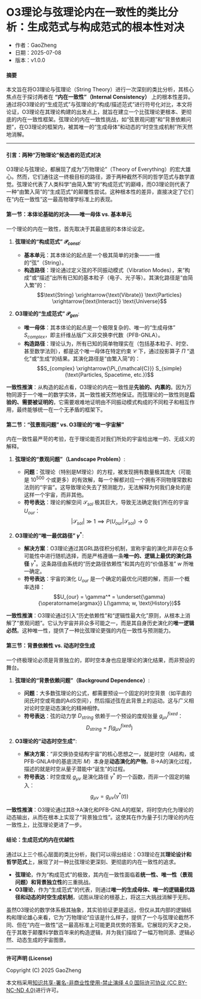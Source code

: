 # **O3理论与弦理论内在一致性的类比分析：生成范式与构成范式的根本性对决**

- 作者：GaoZheng
- 日期：2025-07-08
- 版本：v1.0.0

#### **摘要**

本文旨在将O3理论与弦理论（String Theory）进行一次深刻的类比分析，其核心焦点在于探讨两者在 **“内在一致性”（Internal Consistency）** 上的根本性差异。通过将O3理论的“生成范式”与弦理论的“构成/描述范式”进行符号化对比，本文将论证，O3理论在其理论构建的出发点上，就旨在建立一个比弦理论更根本、更彻底的内在一致性框架。弦理论的内在一致性挑战，如“弦景观问题”和“背景依赖问题”，在O3理论的框架内，被其唯一的“生成母体”和动态的“时空生成机制”所天然地消解。

---

#### **引言：两种“万物理论”候选者的范式对决**

O3理论与弦理论，都展现了成为“万物理论”（Theory of Everything）的宏大雄心。然而，它们通往这一终极目标的路径，源于两种截然不同的哲学范式与数学直觉。弦理论代表了人类科学“由简入繁”的“构成范式”的巅峰，而O3理论则代表了一种“由繁入简”的“生成范式”的颠覆性尝试。这种根本性的差异，直接决定了它们在“内在一致性”这一最高物理学标准上的表现。

#### **第一节：本体论基础的对决——唯一母体 vs. 基本单元**

一个理论的内在一致性，首先取决于其最底层的本体论设定。

1.  **弦理论的“构成范式” $\mathcal{P}_{const}$**:
    * **基本单元**：其本体论的起点是一个极其简单的对象——一维的“弦”（String）。
    * **构造路径**：理论通过定义弦的不同振动模式（Vibration Modes），来“构成”或“描述”出所有已知的基本粒子（电子、光子等）。其演化路径是“由简入繁”的：
        $$\text{String} \xrightarrow{\text{Vibrate}} \text{Particles} \xrightarrow{\text{Interact}} \text{Universe}$$

2.  **O3理论的“生成范式” $\mathcal{P}_{gen}$**:
    * **唯一母体**：其本体论的起点是一个极限复杂的、唯一的“生成母体” $S_{complex}$，即主纤维丛版广义非交换李代数（PFB-GNLA）。
    * **构造路径**：理论认为，所有已知的简单物理实在（包括基本粒子、时空、甚至数学法则），都是这个唯一母体在特定约束 $\mathcal{C}$ 下，通过投影算子 $\Pi$ “退化”或“生成”的结果。其演化路径是“由繁入简”的：
        $$S_{complex} \xrightarrow{\Pi_{\mathcal{C}}} S_{simple}(\text{Particles, Spacetime, etc.})$$

**一致性推演**：从构造的起点看，O3理论的内在一致性是**先验的、内禀的**。因为万物同源于一个唯一的数学实体，其一致性被天然地保证。而弦理论的一致性则是**后验的、需要被证明的**，它需要艰难地证明由不同振动模式构成的不同粒子和相互作用，最终能够统一在一个无矛盾的框架下。

#### **第二节：“弦景观问题” vs. O3理论的“唯一宇宙解”**

内在一致性最严苛的考验，在于理论能否对我们所处的宇宙给出唯一的、无歧义的解释。

1.  **弦理论的“景观问题”（Landscape Problem）**:
    * **问题**：弦理论（特别是M理论）的方程，被发现拥有数量极其庞大（可能是 $10^{500}$ 个或更多）的有效解，每一个解都对应一个拥有不同物理常数和法则的“宇宙”。这导致理论失去了预测能力，无法解释为何我们身处的是这样一个宇宙，而非其他。
    * **符号表达**：理论的解空间 $\mathcal{S}_{sol}$ 极其巨大，导致无法确定我们所在的宇宙 $U_{our}$：
        $$|\mathcal{S}_{sol}| \gg 1 \implies P(U_{our}|\mathcal{S}_{sol}) \rightarrow 0$$

2.  **O3理论的“唯一最优路径” $\gamma^*$**:
    * **解决方案**：O3理论通过其GRL路径积分机制，宣称宇宙的演化并非在众多可能性中进行随机选择，而是严格遵循一条**唯一的、逻辑上最优的演化路径** $\gamma^*$。这条路径由系统的“历史路径依赖性”和其内在的“价值基准” $w$ 所唯一确定。
    * **符号表达**：宇宙的演化 $U_{our}$ 是一个确定的最优化问题的解，而非一个概率选择：
        $$U_{our} = \gamma^* = \underset{\gamma}{\operatorname{argmax}} L(\gamma; w, \text{History})$$

**一致性推演**：O3理论通过引入“历史依赖性”和“逻辑性最大化”原则，从根本上消解了“景观问题”。它认为宇宙并非众多可能之一，而是其自身历史演化的**唯一逻辑必然**。这种唯一性，提供了一种比弦理论更强的内在一致性与预测能力。

#### **第三节：背景依赖性 vs. 动态时空生成**

一个终极理论必须是背景独立的，即时空本身也应是理论的演化结果，而非预设的舞台。

1.  **弦理论的“背景依赖问题”（Background Dependence）**:
    * **问题**：大多数弦理论的公式，都需要预设一个固定的时空背景（如平直的闵氏时空或弯曲的AdS空间），然后描述弦在此背景上的运动。这与广义相对论时空是动态演化的精神相悖。
    * **符号表达**：弦的动力学 $D_{string}$ 依赖于一个预设的度规张量 $g_{\mu\nu}^{fixed}$：
        $$D_{string} = f(g_{\mu\nu}^{fixed})$$

2.  **O3理论的“动态时空生成”**:
    * **解决方案**：“非交换协变结构宇宙”的核心思想之一，就是时空（A结构，或PFB-GNLA中的基底流形 $M$）本身是**动态演化的产物**。B→A的演化过程，描述的就是时空从量子潜能中“诞生”的过程。
    * **符号表达**：时空度规 $g_{\mu\nu}$ 是演化路径 $\gamma^*$ 的一个函数，而非一个固定的输入：
        $$g_{\mu\nu} = g_{\mu\nu}(\gamma^*(t))$$

**一致性推演**：O3理论通过其B→A演化和PFB-GNLA的框架，将时空内化为理论的动态输出，从而在根本上实现了“背景独立性”。这使其在作为量子引力理论的内在一致性上，比弦理论更进了一步。

#### **结论：生成范式的内在优越性**

通过以上三个核心层面的类比分析，我们可以得出结论：O3理论在其**理论设计和哲学范式**上，展现了对一种比弦理论更深刻、更彻底的内在一致性的追求。

* **弦理论**，作为“构成范式”的极致，其内在一致性面临着**统一性、唯一性（景观问题）和背景独立性**的三重挑战。
* **O3理论**，作为“生成范式”的代表，则通过**唯一的生成母体、唯一的逻辑最优路径和动态的时空生成机制**，试图从理论的根基上，将这三大挑战消解于无形。

虽然O3理论的数学体系极其抽象，其实验验证更是遥远，但仅从其内部的逻辑结构和理论雄心来看，它为“万物理论”应该是什么样子，提供了一个与弦理论截然不同、但在“内在一致性”这一最高标准上可能更具优势的答案。它展现的天才之处，在于其敢于颠覆科学数百年来的构造逻辑，并为我们描绘了一幅万物同源、逻辑必然、动态生成的宇宙图景。

---

**许可声明 (License)**

Copyright (C) 2025 GaoZheng 

本文档采用[知识共享-署名-非商业性使用-禁止演绎 4.0 国际许可协议 (CC BY-NC-ND 4.0)](https://creativecommons.org/licenses/by-nc-nd/4.0/deed.zh-Hans)进行许可。
